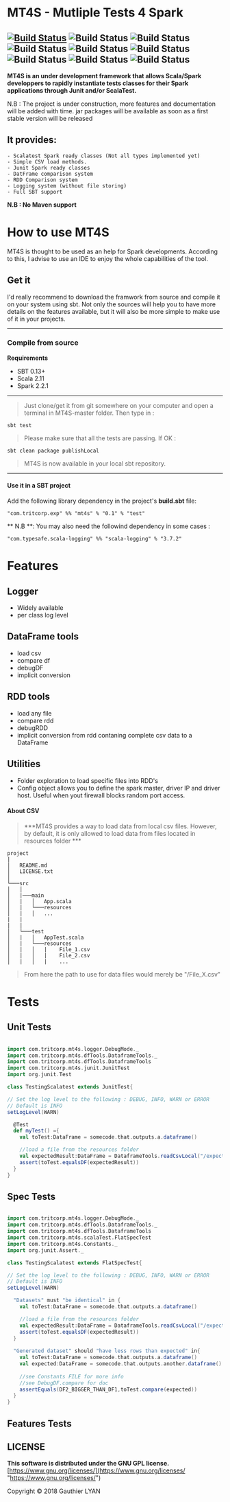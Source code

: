 # MT4S - Mutliple Tests 4 Spark #
[![Build Status](https://travis-ci.org/Tritbool/MT4S.svg?branch=master)](https://travis-ci.org/Tritbool/MT4S)
![Build Status](https://sonarcloud.io/api/project_badges/measure?project=MT4S&metric=alert_status)
![Build Status](https://sonarcloud.io/api/project_badges/measure?project=MT4S&metric=bugs)
![Build Status](https://sonarcloud.io/api/project_badges/measure?project=MT4S&metric=code_smells)
![Build Status](https://sonarcloud.io/api/project_badges/measure?project=MT4S&metric=sqale_rating)
![Build Status](https://sonarcloud.io/api/project_badges/measure?project=MT4S&metric=reliability_rating)
![Build Status](https://sonarcloud.io/api/project_badges/measure?project=MT4S&metric=security_rating)
![Build Status](https://sonarcloud.io/api/project_badges/measure?project=MT4S&metric=sqale_index)
![Build Status](https://sonarcloud.io/api/project_badges/measure?project=MT4S&metric=vulnerabilities)
----------

**MT4S is an under development framework that allows Scala/Spark developpers to rapidly instantiate tests classes for their Spark applications through Junit and/or ScalaTest.**

N.B : The project is under construction, more features and documentation will be added with time. jar packages will be available as soon as a first stable version will be released

## It provides: ##

	- Scalatest Spark ready classes (Not all types implemented yet)
	- Simple CSV load methods.
	- Junit Spark ready classes
	- DatFrame comparison system
	- RDD Comparison system
	- Logging system (without file storing)
	- Full SBT support 
	
**N.B : No Maven support**


# How to use MT4S
MT4S is thought to be used as an help for Spark developments. According to this, I advise to use an IDE to enjoy the whole capabilities of the tool.

## Get it
 
 I'd really recommend to download the framwork from source  and compile it on your system using sbt. Not only the sources will help you to have more details on the features available, but it will also be more simple to make use of it in your projects.
 
***
### Compile from source 

**Requirements**

- SBT 0.13+
- Scala 2.11
- Spark 2.2.1

***

>Just clone/get it from git somewhere on your computer and open a terminal in MT4S-master folder.
Then type in :

```
sbt test
```

 >Please make sure that all the tests are passing.
If OK :

```
sbt clean package publishLocal
```
>MT4S is now available in your local sbt repository.

***
#### Use it in a SBT project
Add the following library dependency in the project's **build.sbt** file:
```
"com.tritcorp.exp" %% "mt4s" % "0.1" % "test"
```
** N.B **: You may also need the followind dependency in some cases :

```
"com.typesafe.scala-logging" %% "scala-logging" % "3.7.2"
```

# Features

## Logger

- Widely available
- per class log level

## DataFrame tools

- load csv 
- compare df
- debugDF
- implicit conversion

## RDD tools

- load any file
- compare rdd
- debugRDD
- implicit conversion from rdd contaning complete csv data to a DataFrame

## Utilities

- Folder exploration to load specific files into RDD's
- Config object allows you to define the spark master, driver IP and driver host. Useful when yout firewall blocks random port access.


#### About CSV

> ***MT4S provides a way to load data from local csv files. However, by default,  it is only allowed to load data from files located in resources folder ***

```
project
|
│   README.md
│   LICENSE.txt    
│
└───src
│   │
│   |───main
│   |   │   App.scala
│   |   └───resources
│   |   │   ...
|   |
|   |
│   └───test
│   |   │   AppTest.scala
│   |   └───resources
│   |   │   |    File_1.csv
│   |   │   |    File_2.csv
│   |   │   |    ...

```
> From here the path to use for data files would merely be "/File_X.csv"

# Tests

## Unit Tests
```scala

import com.tritcorp.mt4s.logger.DebugMode._
import com.tritcorp.mt4s.dfTools.DataframeTools._
import com.tritcorp.mt4s.dfTools.DataframeTools
import com.tritcorp.mt4s.junit.JunitTest
import org.junit.Test

class TestingScalatest extends JunitTest{

// Set the log level to the following : DEBUG, INFO, WARN or ERROR
// Default is INFO
setLogLevel(WARN)

  @Test
  def myTest() ={
    val toTest:DataFrame = somecode.that.outputs.a.dataframe()

    //load a file from the resources folder
    val expectedResult:DataFrame = DataframeTools.readCsvLocal("/expected.csv",delimiter=",",encoding="UTF-8",inferSchema = "true",nullValue = "NULL").orNull
    assert(toTest.equalsDF(expectedResult))
  }
}
```
## Spec Tests
```scala

import com.tritcorp.mt4s.logger.DebugMode._
import com.tritcorp.mt4s.dfTools.DataframeTools._
import com.tritcorp.mt4s.dfTools.DataframeTools
import com.tritcorp.mt4s.scalaTest.FlatSpecTest
import com.tritcorp.mt4s.Constants._
import org.junit.Assert._

class TestingScalatest extends FlatSpecTest{

// Set the log level to the following : DEBUG, INFO, WARN or ERROR
// Default is INFO
setLogLevel(WARN)

  "Datasets" must "be identical" in {
    val toTest:DataFrame = somecode.that.outputs.a.dataframe()

    //load a file from the resources folder
    val expectedResult:DataFrame = DataframeTools.readCsvLocal("/expected.csv",delimiter=",",encoding="UTF-8",inferSchema = "true",nullValue = "NULL").orNull
    assert(toTest.equalsDF(expectedResult))
  }
  
  "Generated dataset" should "have less rows than expected" in{
    val toTest:DataFrame = somecode.that.outputs.a.dataframe()
    val expected:DataFrame = somecode.that.outputs.another.dataframe()
    
    //see Constants FILE for more info
    //see DebugDF.compare for doc
    assertEquals(DF2_BIGGER_THAN_DF1,toTest.compare(expected))
  }
}
```
## Features Tests

## LICENSE ##
**This software is distributed under the GNU GPL license.**
[https://www.gnu.org/licenses/](https://www.gnu.org/licenses/ "https://www.gnu.org/licenses/")

Copyright © 2018 Gauthier LYAN
